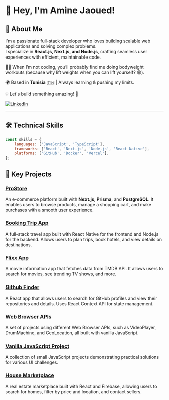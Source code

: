 # 👋 Hey, I'm Amine Jaoued!

## 🚀 About Me  
I'm a passionate full-stack developer who loves building scalable web applications and solving complex problems.  
I specialize in **React.js, Next.js, and Node.js**, crafting seamless user experiences with efficient, maintainable code.  

🏋️‍♂️ When I’m not coding, you’ll probably find me doing bodyweight workouts (because why lift weights when you can lift yourself? 😆).  

🌍 Based in **Tunisia** 🇹🇳 | Always learning & pushing my limits.  

💡 Let's build something amazing! 🚀

[![LinkedIn](https://img.shields.io/badge/LinkedIn-%230A66C2.svg?style=for-the-badge&logo=linkedin&logoColor=white)](https://www.linkedin.com/in/amine-jaoued)


---

## 🛠️ Technical Skills  

```js
const skills = {
    languages: ['JavaScript', 'TypeScript'],
    frameworks: ['React', 'Next.js', 'Node.js', 'React Native'],
    platforms: ['GitHub', 'Docker', 'Vercel'],
};
```
## 🚀 Key Projects

### [ProStore](https://github.com/J0uda/prostore)  
An e-commerce platform built with **Next.js**, **Prisma**, and **PostgreSQL**. It enables users to browse products, manage a shopping cart, and make purchases with a smooth user experience.

### [Booking Trip App](https://github.com/J0uda/Booking-Trip)  
A full-stack travel app built with React Native for the frontend and Node.js for the backend. Allows users to plan trips, book hotels, and view details on destinations.

### [Flixx App](https://github.com/J0uda/flix-app)  
A movie information app that fetches data from TMDB API. It allows users to search for movies, see trending TV shows, and more.

### [Github Finder](https://github.com/J0uda/github-finder)  
A React app that allows users to search for GitHub profiles and view their repositories and details. Uses React Context API for state management.

### [Web Browser APIs](https://github.com/J0uda/Web-Browser-APIs)  
A set of projects using different Web Browser APIs, such as VideoPlayer, DrumMachine, and GeoLocation, all built with vanilla JavaScript.

### [Vanilla JavaScript Project](https://github.com/J0uda/vanilla-javascript-project)  
A collection of small JavaScript projects demonstrating practical solutions for various UI challenges.

### [House Marketplace](https://github.com/J0uda/housemarketplace)  
A real estate marketplace built with React and Firebase, allowing users to search for homes, filter by price and location, and contact sellers.


